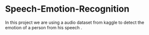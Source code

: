# Speech-Emotion-Recognition
In this project we are using a audio dataset from kaggle to detect the emotion of a person from his speech .
